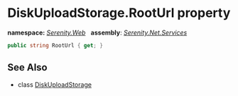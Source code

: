 # DiskUploadStorage.RootUrl property
**namespace:** *[Serenity.Web](../../README.md#serenity.web-namespace)*   **assembly**: *[Serenity.Net.Services](../../README.md)*

```csharp
public string RootUrl { get; }
```

## See Also

* class [DiskUploadStorage](../DiskUploadStorage.md)